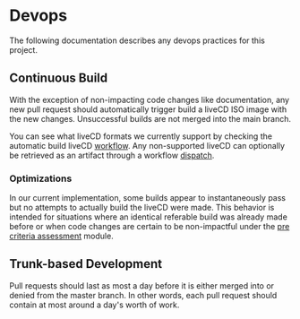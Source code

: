 # Devops

The following documentation describes any devops practices for this project.

## Continuous Build

With the exception of non-impacting code changes like documentation, any new pull request should automatically trigger build a liveCD ISO image with the new changes. Unsuccessful builds are not merged into the main branch.

You can see what liveCD formats we currently support by checking the automatic build liveCD [workflow](https://github.com/cnshing/nixos-livecd/blob/main/.github/workflows/automatic-build-livecd.yml). Any non-supported liveCD can optionally be retrieved as an artifact through a workflow [dispatch](https://github.com/cnshing/nixos-livecd/actions/workflows/build-livecd.yml).

### Optimizations 

In our current implementation, some builds appear to instantaneously pass but no attempts to actually build the liveCD were made. This behavior is intended for situations where an identical referable build was already made before or when code changes are certain to be non-impactful under the [pre criteria assessment](https://github.com/cnshing/nixos-livecd/blob/main/.github/actions/pre-criteria-assessment/action.yml) module.

## Trunk-based Development

Pull requests should last as most a day before it is either merged into or denied from the master branch. In other words, each pull request should contain at most around a day's worth of work. 
